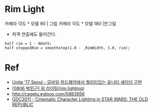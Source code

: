 # Rim Light

카메라 각도 * 모델 90 | 그림
카메라 각도 * 모델 180 |안그림

- 피격 연출에도 들어간다.

``` hlsl
half rim = 1 - NdotV;
half steppedRim = smoothstep(1.0 - _RimWidth, 1.0, rim);
```

# Ref

- [Unite '17 Seoul - 모바일 하드웨어에서 퀄리티있는 유니티 셰이더 구현](https://youtu.be/9B3BDsFxP6I?t=1074)
- [[0806 박민근] 림 라이팅(rim lighting)](https://www.slideshare.net/agebreak/0806-rim-lighting)
- http://cagetu.egloos.com/5883856
- [GDC2011 - Cinematic Character Lighting in STAR WARS: THE OLD REPUBLIC](https://www.gdcvault.com/play/1014360/Cinematic-Character-Lighting-in-STAR)
